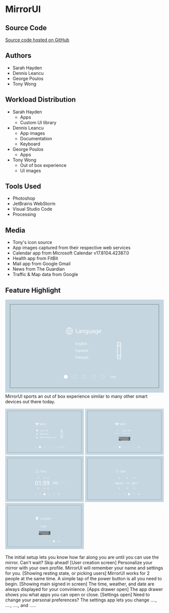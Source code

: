 # MirrorUI
## Source Code
[Source code hosted on GitHub](https://github.com/George-Poulos/george-poulos.github.io/tree/master)
## Authors
- Sarah Hayden
- Dennis Leancu
- George Poulos
- Tony Wong
## Workload Distribution
- Sarah Hayden
    - Apps
    - Custom UI library
- Dennis Leancu
    - App images
    - Documentation
    - Keyboard
- George Poulos
    - Apps
- Tony Wong
    - Out of box experience
    - UI images
## Tools Used
- Photoshop
- JetBrains WebStorm
- Visual Studio Code
- Processing
## Media
- Tony's icon source
- App images captured from their respective web services
- Calendar app from Microsoft Calendar v17.8104.42387.0
- Health app from FitBit
- Mail app from Google Gmail
- News from The Guardian
- Traffic & Map data from Google
## Feature Highlight
![Alt text](https://github.com/George-Poulos/george-poulos.github.io/blob/master/readmeImages/setup_language.png)
MirrorUI sports an out of box experience similar to many other smart devices out there today.

<img src="https://github.com/George-Poulos/george-poulos.github.io/blob/master/readmeImages/setup_wifi.png" width="250">
<img src="https://github.com/George-Poulos/george-poulos.github.io/blob/master/readmeImages/setup_wifi2.gif" width="250">
<img src="https://github.com/George-Poulos/george-poulos.github.io/blob/master/readmeImages/setup_time.png" width="250">
<img src="https://github.com/George-Poulos/george-poulos.github.io/blob/master/readmeImages/setup_date.png" width="250">
<img src="https://github.com/George-Poulos/george-poulos.github.io/blob/master/readmeImages/setup_location.gif" width="250">


The initial setup lets you know how far along you are until you can use the mirror. Can't wait? Skip ahead!
[User creation screen]
Personalize your mirror with your own profile. MirrorUI will remember your name and settings for you.
[Showing resting state, or picking users]
MirrorUI works for 2 people at the same time. A simple tap of the power button is all you need to begin.
[Showing main signed in screen]
The time, weather, and date are always displayed for your convinience.
[Apps drawer open]
The app drawer shows you what apps you can open or close.
[Settings open]
Need to change your personal preferences? The settings app lets you change ...., ...., ...., and .....
